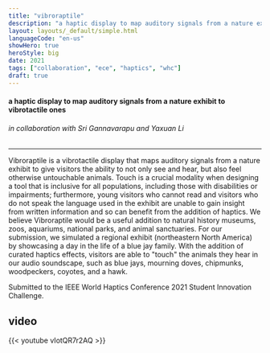 ```yaml
---
title: "vibroraptile"
description: "a haptic display to map auditory signals from a nature exhibit to vibrotactile ones"
layout: layouts/_default/simple.html
languageCode: "en-us"
showHero: true
heroStyle: big
date: 2021
tags: ["collaboration", "ece", "haptics", "whc"]
draft: true
---
```

#### a haptic display to map auditory signals from a nature exhibit to vibrotactile ones
###### in collaboration with Sri Gannavarapu and Yaxuan Li
---

Vibroraptile is a vibrotactile display that maps auditory signals from a nature exhibit to give visitors the ability to not only see and hear, but also feel otherwise untouchable animals. Touch is a crucial modality when designing a tool that is inclusive for all populations, including those with disabilities or impairments; furthermore, young visitors who cannot read and visitors who do not speak the language used in the exhibit are unable to gain insight from written information and so can benefit from the addition of haptics. We believe Vibroraptile would be a useful addition to natural history museums, zoos, aquariums, national parks, and animal sanctuaries. For our submission, we simulated a regional exhibit (northeastern North America) by showcasing a day in the life of a blue jay family. With the addition of curated haptics effects, visitors are able to "touch" the animals they hear in our audio soundscape, such as blue jays, mourning doves, chipmunks, woodpeckers, coyotes, and a hawk.

Submitted to the IEEE World Haptics Conference 2021 Student Innovation Challenge.

## video
{{< youtube vIotQR7r2AQ >}}
